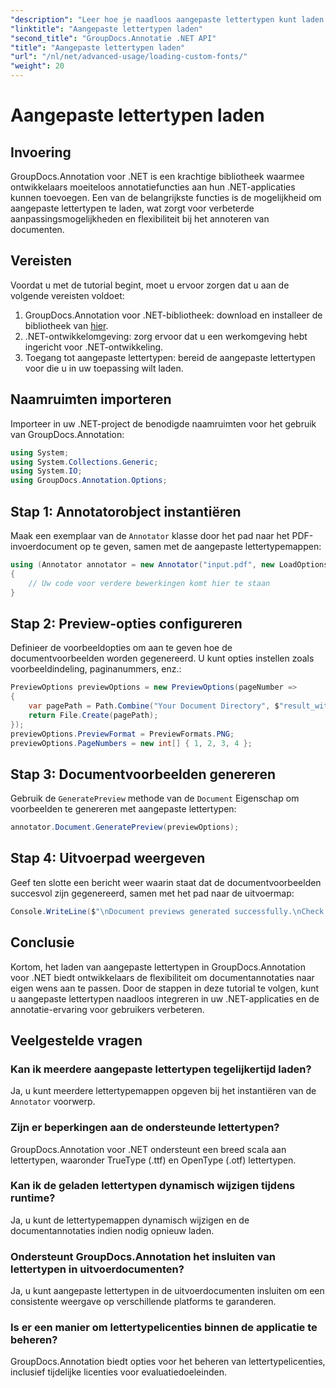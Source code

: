 ```yaml
---
"description": "Leer hoe je naadloos aangepaste lettertypen kunt laden in GroupDocs.Annotation voor .NET om documentannotaties te verbeteren. Volg onze stapsgewijze instructies voor eenvoudige integratie."
"linktitle": "Aangepaste lettertypen laden"
"second_title": "GroupDocs.Annotatie .NET API"
"title": "Aangepaste lettertypen laden"
"url": "/nl/net/advanced-usage/loading-custom-fonts/"
"weight": 20
---
```


# Aangepaste lettertypen laden

## Invoering
GroupDocs.Annotation voor .NET is een krachtige bibliotheek waarmee ontwikkelaars moeiteloos annotatiefuncties aan hun .NET-applicaties kunnen toevoegen. Een van de belangrijkste functies is de mogelijkheid om aangepaste lettertypen te laden, wat zorgt voor verbeterde aanpassingsmogelijkheden en flexibiliteit bij het annoteren van documenten.
## Vereisten
Voordat u met de tutorial begint, moet u ervoor zorgen dat u aan de volgende vereisten voldoet:
1. GroupDocs.Annotation voor .NET-bibliotheek: download en installeer de bibliotheek van [hier](https://releases.groupdocs.com/annotation/net/).
2. .NET-ontwikkelomgeving: zorg ervoor dat u een werkomgeving hebt ingericht voor .NET-ontwikkeling.
3. Toegang tot aangepaste lettertypen: bereid de aangepaste lettertypen voor die u in uw toepassing wilt laden.

## Naamruimten importeren
Importeer in uw .NET-project de benodigde naamruimten voor het gebruik van GroupDocs.Annotation:
```csharp
using System;
using System.Collections.Generic;
using System.IO;
using GroupDocs.Annotation.Options;
```
## Stap 1: Annotatorobject instantiëren
Maak een exemplaar van de `Annotator` klasse door het pad naar het PDF-invoerdocument op te geven, samen met de aangepaste lettertypemappen:
```csharp
using (Annotator annotator = new Annotator("input.pdf", new LoadOptions { FontDirectories = new List<string> { Constants.GetFontDirectory() } }))
{
    // Uw code voor verdere bewerkingen komt hier te staan
}
```
## Stap 2: Preview-opties configureren
Definieer de voorbeeldopties om aan te geven hoe de documentvoorbeelden worden gegenereerd. U kunt opties instellen zoals voorbeeldindeling, paginanummers, enz.:
```csharp
PreviewOptions previewOptions = new PreviewOptions(pageNumber =>
{
    var pagePath = Path.Combine("Your Document Directory", $"result_with_font_{pageNumber}.png");
    return File.Create(pagePath);
});
previewOptions.PreviewFormat = PreviewFormats.PNG;
previewOptions.PageNumbers = new int[] { 1, 2, 3, 4 };
```
## Stap 3: Documentvoorbeelden genereren
Gebruik de `GeneratePreview` methode van de `Document` Eigenschap om voorbeelden te genereren met aangepaste lettertypen:
```csharp
annotator.Document.GeneratePreview(previewOptions);
```
## Stap 4: Uitvoerpad weergeven
Geef ten slotte een bericht weer waarin staat dat de documentvoorbeelden succesvol zijn gegenereerd, samen met het pad naar de uitvoermap:
```csharp
Console.WriteLine($"\nDocument previews generated successfully.\nCheck output in {"Your Document Directory"}.");
```

## Conclusie
Kortom, het laden van aangepaste lettertypen in GroupDocs.Annotation voor .NET biedt ontwikkelaars de flexibiliteit om documentannotaties naar eigen wens aan te passen. Door de stappen in deze tutorial te volgen, kunt u aangepaste lettertypen naadloos integreren in uw .NET-applicaties en de annotatie-ervaring voor gebruikers verbeteren.
## Veelgestelde vragen
### Kan ik meerdere aangepaste lettertypen tegelijkertijd laden?
Ja, u kunt meerdere lettertypemappen opgeven bij het instantiëren van de `Annotator` voorwerp.
### Zijn er beperkingen aan de ondersteunde lettertypen?
GroupDocs.Annotation voor .NET ondersteunt een breed scala aan lettertypen, waaronder TrueType (.ttf) en OpenType (.otf) lettertypen.
### Kan ik de geladen lettertypen dynamisch wijzigen tijdens runtime?
Ja, u kunt de lettertypemappen dynamisch wijzigen en de documentannotaties indien nodig opnieuw laden.
### Ondersteunt GroupDocs.Annotation het insluiten van lettertypen in uitvoerdocumenten?
Ja, u kunt aangepaste lettertypen in de uitvoerdocumenten insluiten om een consistente weergave op verschillende platforms te garanderen.
### Is er een manier om lettertypelicenties binnen de applicatie te beheren?
GroupDocs.Annotation biedt opties voor het beheren van lettertypelicenties, inclusief tijdelijke licenties voor evaluatiedoeleinden.